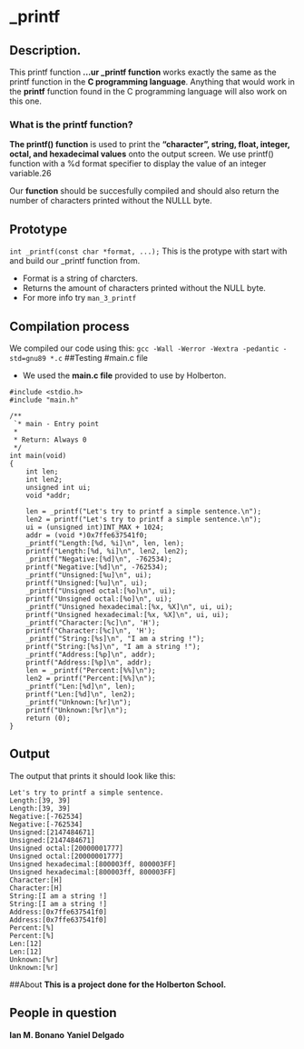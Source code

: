 # _printf

## Description.

This printf function **...ur _printf function** works exactly the same as the printf function in the **C programming language**. Anything that would work in the **printf** function found in the C programming language will also work on this one.

### What is the printf function?
**The printf() function** is used to print the **“character”, string, float, integer, octal, and hexadecimal values** onto the output screen. We use printf() function with a %d format specifier to display the value of an integer variable.26

Our **function** should be succesfully compiled and should also return the number of characters printed without the NULLL byte.
## Prototype
`int _printf(const char *format, ...);`
This is the protype with start with and build our _printf function from.
- Format is a string of charcters.
- Returns the amount of characters printed without the NULL byte.
- For more info try `man_3_printf`
## Compilation process
We compiled our code using this:
`gcc -Wall -Werror -Wextra -pedantic -std=gnu89 *.c`
##Testing
#main.c file
- We used the **main.c file** provided to use by Holberton.
```#include <limits.h>
#include <stdio.h>
#include "main.h"

/**
 `* main - Entry point
 *
 * Return: Always 0
 */
int main(void)
{
    int len;
    int len2;
    unsigned int ui;
    void *addr;

    len = _printf("Let's try to printf a simple sentence.\n");
    len2 = printf("Let's try to printf a simple sentence.\n");
    ui = (unsigned int)INT_MAX + 1024;
    addr = (void *)0x7ffe637541f0;
    _printf("Length:[%d, %i]\n", len, len);
    printf("Length:[%d, %i]\n", len2, len2);
    _printf("Negative:[%d]\n", -762534);
    printf("Negative:[%d]\n", -762534);
    _printf("Unsigned:[%u]\n", ui);
    printf("Unsigned:[%u]\n", ui);
    _printf("Unsigned octal:[%o]\n", ui);
    printf("Unsigned octal:[%o]\n", ui);
    _printf("Unsigned hexadecimal:[%x, %X]\n", ui, ui);
    printf("Unsigned hexadecimal:[%x, %X]\n", ui, ui);
    _printf("Character:[%c]\n", 'H');
    printf("Character:[%c]\n", 'H');
    _printf("String:[%s]\n", "I am a string !");
    printf("String:[%s]\n", "I am a string !");
    _printf("Address:[%p]\n", addr);
    printf("Address:[%p]\n", addr);
    len = _printf("Percent:[%%]\n");
    len2 = printf("Percent:[%%]\n");
    _printf("Len:[%d]\n", len);
    printf("Len:[%d]\n", len2);
    _printf("Unknown:[%r]\n");
    printf("Unknown:[%r]\n");
    return (0);
}
```
## Output
The output that prints it should look like this:
```Let's try to printf a simple sentence.
Let's try to printf a simple sentence.
Length:[39, 39]
Length:[39, 39]
Negative:[-762534]
Negative:[-762534]
Unsigned:[2147484671]
Unsigned:[2147484671]
Unsigned octal:[20000001777]
Unsigned octal:[20000001777]
Unsigned hexadecimal:[800003ff, 800003FF]
Unsigned hexadecimal:[800003ff, 800003FF]
Character:[H]
Character:[H]
String:[I am a string !]
String:[I am a string !]
Address:[0x7ffe637541f0]
Address:[0x7ffe637541f0]
Percent:[%]
Percent:[%]
Len:[12]
Len:[12]
Unknown:[%r]
Unknown:[%r]
```
##About
**This is a project done for the Holberton School.**

## People in question
**Ian M. Bonano**
**Yaniel Delgado**
